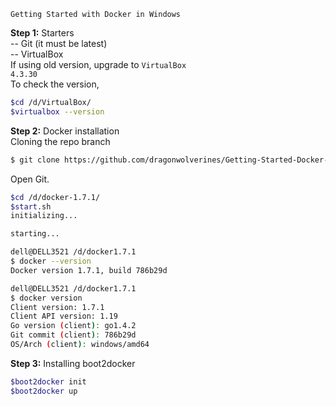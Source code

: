 ```
Getting Started with Docker in Windows
```
<b>Step 1:</b> Starters <br>
-- Git (it must be latest)<br>
-- VirtualBox <br>
If using old version, upgrade to <code>VirtualBox 4.3.30</code> <br>
To check the version,
```sh
$cd /d/VirtualBox/
$virtualbox --version
```
<b>Step 2:</b> Docker installation<br>
Cloning the repo branch
```sh
$ git clone https://github.com/dragonwolverines/Getting-Started-Docker-Win.git --branch docker-1.7.1 --single-branch
```
Open Git.
```sh
$cd /d/docker-1.7.1/
$start.sh
initializing...

starting...

dell@DELL3521 /d/docker1.7.1
$ docker --version
Docker version 1.7.1, build 786b29d

dell@DELL3521 /d/docker1.7.1
$ docker version
Client version: 1.7.1
Client API version: 1.19
Go version (client): go1.4.2
Git commit (client): 786b29d
OS/Arch (client): windows/amd64
```
<b>Step 3:</b> Installing boot2docker<br>
```sh
$boot2docker init
$boot2docker up
```